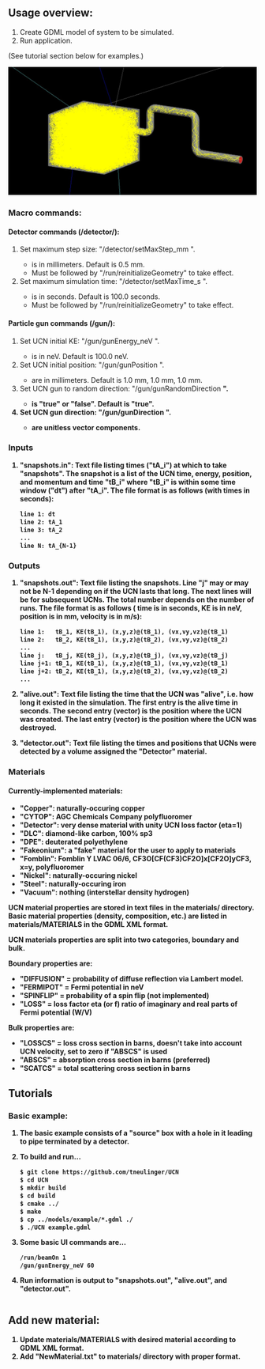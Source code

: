 ## Usage overview:
  1. Create GDML model of system to be simulated.
  2. Run application.

(See tutorial section below for examples.)

![](images/example.jpg)

### Macro commands:

#### Detector commands (/detector/):
  1. Set maximum step size: "/detector/setMaxStep_mm <dx>".
     - <dx> is in millimeters. Default is 0.5 mm.
     - Must be followed by "/run/reinitializeGeometry" to take effect.
  2. Set maximum simulation time: "/detector/setMaxTime_s <t>".
     - <t> is in seconds. Default is 100.0 seconds.
     - Must be followed by "/run/reinitializeGeometry" to take effect.
#### Particle gun commands (/gun/):
  1. Set UCN initial KE: "/gun/gunEnergy_neV <e>".
     - <e> is in neV. Default is 100.0 neV.
  2. Set UCN initial position: "/gun/gunPosition <x> <y> <z>".
      - <x> <y> <z> are in millimeters. Default is  1.0 mm, 1.0 mm, 1.0 mm.
  3. Set UCN gun to random direction: "/gun/gunRandomDirection <b>".
      - <b> is "true" or "false". Default is "true".
  4. Set UCN gun direction: "/gun/gunDirection <Vx> <Vy> <Vz>".
      - <Vx> <Vy> <Vz> are unitless vector components.

### Inputs

1. **"snapshots.in":**
  Text file listing times ("tA_i") at which to take "snapshots". The snapshot is
  a list of the UCN time, energy, position, and momentum and time "tB_i" where
  "tB_i" is within some time window ("dt") after "tA_i". The file format is as
  follows (with times in seconds):
    ```
    line 1: dt
    line 2: tA_1
    line 3: tA_2
    ...
    line N: tA_{N-1}
    ```

### Outputs

1. **"snapshots.out":**
  Text file listing the snapshots. Line "j" may or may not be N-1 depending on
  if the UCN lasts that long. The next lines will be for subsequent UCNs. The
  total number depends on the number of runs. The file format is as follows (
  time is in seconds, KE is in neV, position is in mm, velocity is in m/s):
    ```
    line 1:   tB_1, KE(tB_1), (x,y,z)@(tB_1), (vx,vy,vz)@(tB_1)
    line 2:   tB_2, KE(tB_1), (x,y,z)@(tB_2), (vx,vy,vz)@(tB_2)
    ...
    line j:   tB_j, KE(tB_j), (x,y,z)@(tB_j), (vx,vy,vz)@(tB_j)
    line j+1: tB_1, KE(tB_1), (x,y,z)@(tB_1), (vx,vy,vz)@(tB_1)
    line j+2: tB_2, KE(tB_1), (x,y,z)@(tB_2), (vx,vy,vz)@(tB_2)
    ...
    ```

2. **"alive.out":**
  Text file listing the time that the UCN was "alive", i.e. how long it existed
  in the simulation. The first entry is the alive time in seconds. The second
  entry (vector) is the position where the UCN was created. The last entry
  (vector) is the position where the UCN was destroyed.

3. **"detector.out":**
  Text file listing the times and positions that UCNs were detected by a volume
  assigned the "Detector" material.

### Materials

#### Currently-implemented materials:
- "Copper":    naturally-occuring copper
- "CYTOP":     AGC Chemicals Company polyfluoromer
- "Detector":  very dense material with unity UCN loss factor (eta=1)
- "DLC":       diamond-like carbon, 100% sp3
- "DPE":       deuterated polyethylene
- "Fakeonium": a "fake" material for the user to apply to materials
- "Fomblin":   Fomblin Y LVAC 06/6, CF3O[CF(CF3)CF2O]x[CF2O]yCF3, x=y, polyfluoromer
- "Nickel":    naturally-occuring nickel
- "Steel":     naturally-occuring iron
- "Vacuum":    nothing (interstellar density hydrogen)

UCN material properties are stored in text files in the materials/ directory.
Basic material properties (density, composition, etc.) are listed in
materials/MATERIALS in the GDML XML format.

UCN materials properties are split into two categories, boundary and bulk.

**Boundary properties are:**
- "DIFFUSION" = probability of diffuse reflection via Lambert model.
- "FERMIPOT" = Fermi potential in neV
- "SPINFLIP" = probability of a spin flip (not implemented)
- "LOSS" = loss factor eta (or f) ratio of imaginary and real parts of Fermi potential (W/V)

**Bulk properties are:**
- "LOSSCS" = loss cross section in barns, doesn't take into account UCN velocity, set to zero if "ABSCS" is used
- "ABSCS"  = absorption cross section in barns (preferred)
- "SCATCS" = total scattering cross section in barns


## Tutorials

### Basic example:
  1. The basic example consists of a "source" box with a hole in it leading to
     pipe terminated by a detector.
  2. To build and run...
      ```
      $ git clone https://github.com/tneulinger/UCN
      $ cd UCN
      $ mkdir build
      $ cd build
      $ cmake ../
      $ make
      $ cp ../models/example/*.gdml ./
      $ ./UCN example.gdml
      ```
  3. Some basic UI commands are...
      ```
      /run/beamOn 1
      /gun/gunEnergy_neV 60
      ```
  4. Run information is output to "snapshots.out", "alive.out", and
     "detector.out".

     ```

## Add new material:
  1. Update materials/MATERIALS with desired material according to GDML XML format.
  2. Add "NewMaterial.txt" to materials/ directory with proper format.
